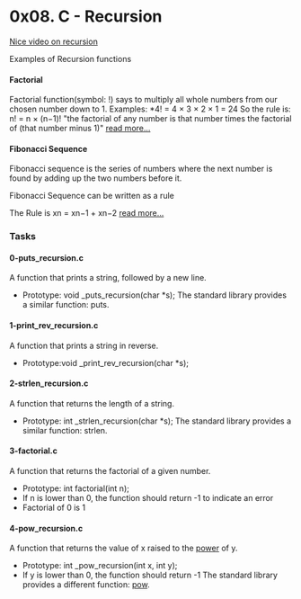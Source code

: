 # 0x08. C - Recursion

[Nice video on recursion](https://www.youtube.com/watch?v=STWnc6ZY2fw)

Examples of Recursion functions
#### Factorial
Factorial function(symbol: !) says to multiply all whole numbers from our chosen number down to 1.
Examples:
*4! = 4 × 3 × 2 × 1 = 24
So the rule is:
   n! = n × (n−1)!
   "the factorial of any number is that number times the factorial of (that number minus 1)"
[read more...](https://www.mathsisfun.com/numbers/factorial.html)

#### Fibonacci Sequence
Fibonacci sequence is the series of numbers where the next number is found by adding up the two numbers before it.

Fibonacci Sequence can be written as a rule

The Rule is xn = xn−1 + xn−2
[read more...](https://www.mathsisfun.com/numbers/fibonacci-sequence.html)


### Tasks
#### 0-puts_recursion.c
A function that prints a string, followed by a new line.
* Prototype: void _puts_recursion(char *s);
The standard library provides a similar function: puts.

#### 1-print_rev_recursion.c
A function that prints a string in reverse.
* Prototype:void _print_rev_recursion(char *s);

#### 2-strlen_recursion.c
A function that returns the length of a string.
* Prototype: int _strlen_recursion(char *s);
The standard library provides a similar function: strlen.

#### 3-factorial.c
A function that returns the factorial of a given number.
* Prototype: int factorial(int n);
* If n is lower than 0, the function should return -1 to indicate an error
* Factorial of 0 is 1

#### 4-pow_recursion.c
A function that returns the value of x raised to the [power](https://www.mathsisfun.com/exponent.html) of y.
* Prototype: int _pow_recursion(int x, int y);
* If y is lower than 0, the function should return -1
The standard library provides a different function: [pow](https://www.geeksforgeeks.org/power-function-cc/).
